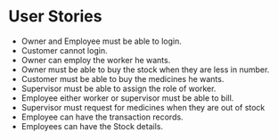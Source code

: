 # User Stories

* Owner and Employee must be able to login.
* Customer cannot login.
* Owner can employ the worker he wants.
* Owner must be able to buy the stock when they are less in number.
* Customer must be able to buy the medicines he wants.
* Supervisor must be able to assign the role of worker.
* Employee either worker or supervisor must be able to bill.
* Supervisor must request for medicines when they are out of stock
* Employee can have the transaction records.
* Employees can have the Stock details.



